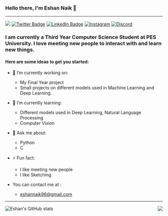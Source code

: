 ### Hello there, I'm Eshan Naik 👋
______________________________________________________________________________________________________________________
![](https://komarev.com/ghpvc/?username=eshannaik&label=PROFILE+VIEWS)
[![Twitter Badge](https://img.shields.io/badge/Twitter-Profile-informational?style=flat&logo=twitter&logoColor=white&color=1CA2F1)](https://twitter.com/freesdir)
[![LinkedIn Badge](https://img.shields.io/badge/LinkedIn-Profile-informational?style=flat&logo=linkedin&logoColor=white&color=0D76A8&align)](https://www.linkedin.com/in/eshan-naik-567573197/)
[![Instagram](https://img.shields.io/badge/Instagram-Profile-informational?style=flat&logo=linkedin&logoColor=white&color=0D76A8&align)](https://www.instagram.com/eshan_naik_/)
[![Discord](https://img.shields.io/badge/Discord-Profile-informational?style=flat&logo=linkedin&logoColor=white&color=0D76A8&align)](https://discordapp.com/users/446243528650260482)
### I am currently a Third Year Computer Science Student at PES University. I love meeting new people to interact with and learn new things.

#### Here are some ideas to get you started:

- 🔭 I’m currently working on:
     - My Final Year project 
     - Small projects on different models used in Machine Learning and Deep Learning.
- 🌱 I’m currently learning: 
     - Different models used in Deep Learning, Natural Language Processing
     - Computer Vision
- 💬 Ask me about:
     - Python
     - C
- ⚡ Fun fact: 
     - I like meeting new people 
     - I like Sketching

- You can contact me at : 
     - eshannaik96@gmail.com  
______________________________________________________________________________________________________________________________ 
![Eshan's GitHub stats](https://github-readme-stats.vercel.app/api?username=eshannaik&count_private=true&show_icons=true&theme=dark)     <img align="right" src="https://github-readme-stats.vercel.app/api/top-langs/?username=eshannaik&theme=dark" />
<!--
**eshannaik/eshannaik** is a ✨ _special_ ✨ repository because its `README.md` (this file) appears on your GitHub profile. 
